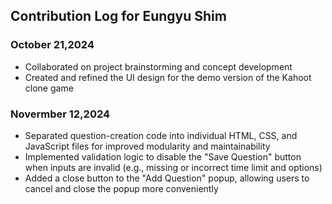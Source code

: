 ## Contribution Log for Eungyu Shim

### October 21,2024
 - Collaborated on project brainstorming and concept development
 - Created and refined the UI design for the demo version of the Kahoot clone game

### Novermber 12,2024
 - Separated question-creation code into individual HTML, CSS, and JavaScript files for improved modularity and maintainability
 - Implemented validation logic to disable the "Save Question" button when inputs are invalid (e.g., missing or incorrect time limit and options)
 - Added a close button to the "Add Question" popup, allowing users to cancel and close the popup more conveniently
